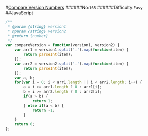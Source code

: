 #[Compare Version Numbers](https://leetcode.com/problems/compare-version-numbers/)
######No:`165`
######Difficulty:`Easy`
##JavaScript

```javascript
/**
 * @param {string} version1
 * @param {string} version2
 * @return {number}
 */
var compareVersion = function(version1, version2) {
    var arr1 = version1.split('.').map(function(item) {
        return parseInt(item);
    });
    var arr2 = version2.split('.').map(function(item) {
        return parseInt(item);
    });
    var a, b;
    for(var i = 0; i < arr1.length || i < arr2.length; i++) {
        a = i >= arr1.length ? 0 : arr1[i];
        b = i >= arr2.length ? 0 : arr2[i];
        if(a > b) {
            return 1;
        } else if(a < b) {
            return -1;
        }
    }
    return 0;
};
```
